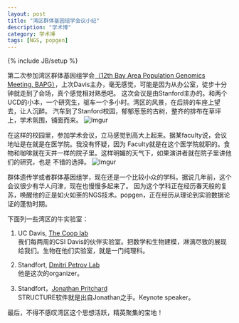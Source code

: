 ```yaml
---
layout: post
title: "湾区群体基因组学会议小纪"
description: "学术博"
category: 学术博
tags: [NGS, popgen]
---
```

{% include JB/setup %}


第二次参加湾区群体基因组学会[（12th Bay Area Population Genomics Meeting, BAPG）](https://stanfordcehg.wordpress.com/2015/05/22/bapgxii-saturday-may-30-2015/)，上次Davis主办，毫无感觉，可能是因为从办公室，徒步十分钟就走到了会场，真个感觉相对熟悉吧。
这次会议是由Stanford主办的。和两个UCD的小本，一个研究生，驱车一个多小时。湾区的风景，在后排的车座上望去，让人沉醉。
汽车到了Stanford校园，郁郁葱葱的古树，整齐的排布在草坪上，学术氛围，铺面而来。
![Imgur](http://i.imgur.com/nrDu0we.png)

在这样的校园里，参加学术会议，立马感觉到高大上起来。据某faculty说，会议地址是在就是在医学院。我没有怀疑，因为
Faculty就是在这个医学院就职的。食物和咖啡就在天井一样的院子里。这样明媚的天气下，如果演讲者就在院子里讲他们的研究，也是
不错的选择。
![Imgur](http://i.imgur.com/rLgFvmJ.png)

群体遗传学或者群体基因组学，现在还是一个比较小众的学科。据说几年前，这个会议很少有华人问津，现在也慢慢多起来了。
因为这个学科正在经历春天般的复苏，唤醒他的正是如火如荼的NGS技术。popgen，正在经历从理论到实验数据论证的蓬勃时期。

下面列一些湾区的牛实验室：

1. UC Davis, [The Coop lab](http://gcbias.org/)  
我们每两周的CSI Davis的伙伴实验室。把数学和生物建模，淋漓尽致的展现给我们。生物在他们实验室，就是一门纯理科。

2. Standfort, [Dmitri Petrov Lab](petrov.stanford.edu/)  
他是这次的organizer。

3. Standfort，[Jonathan Pritchard](http://pritchardlab.stanford.edu/home.html)  
STRUCTURE软件就是出自Jonathan之手。Keynote speaker。

最后，不得不感叹湾区这个思想活跃，精英聚集的宝地！
